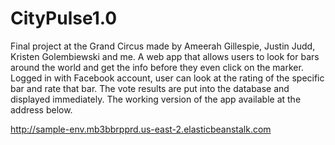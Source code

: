 # CityPulse1.0

Final project at the Grand Circus made by Ameerah Gillespie, Justin Judd, Kristen Golembiewski and me. A web app that allows users to look for bars around the world and get the info before they even click on the marker. Logged in with Facebook account, user can look at the rating of the specific bar and rate that bar. The vote results are put into the database and displayed immediately. The working version of the app available at the address below.

http://sample-env.mb3bbrpprd.us-east-2.elasticbeanstalk.com
